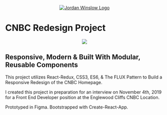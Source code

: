 <p align="center">
  <a href="https://cnbc-redesign.netlify.com">
    <img alt="Jordan Winslow Logo" src="https://gdurl.com/q7oI" />
  </a>
</p>

# CNBC Redesign Project

<div align="center">
  
![](./CNBC%20Redesign%20Demo.gif)

</div>

## Responsive, Modern & Built With Modular, Reusable Components

This project utilizes React-Redux, CSS3, ES6, & The FLUX Pattern to Build a Responsive Redesign of the CNBC Homepage.

I created this project in preparation for an interview on November 4th, 2019 for a Front End Developer position at the Englewood Cliffs CNBC Location.

Prototyped in Figma. Bootstrapped with Create-React-App.
